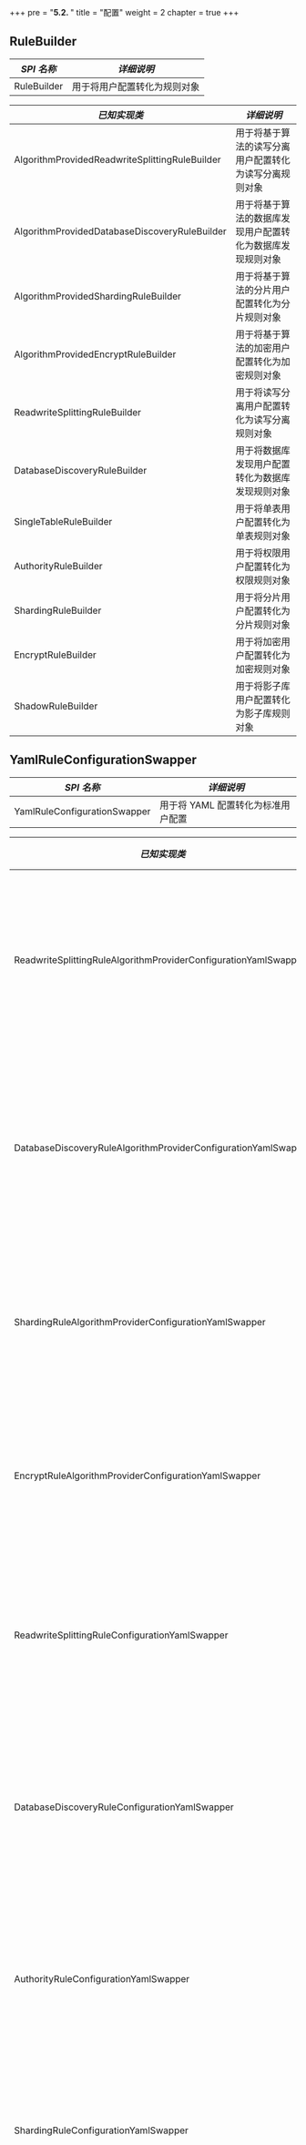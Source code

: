 +++
pre = "<b>5.2. </b>"
title = "配置"
weight = 2
chapter = true
+++

## RuleBuilder

| *SPI 名称*                                         | *详细说明*                                           |
| ------------------------------------------------- | --------------------------------------------------- |
| RuleBuilder                                       | 用于将用户配置转化为规则对象                             |

| *已知实现类*                                        | *详细说明*                                           |
| ------------------------------------------------- | --------------------------------------------------- |
| AlgorithmProvidedReadwriteSplittingRuleBuilder    | 用于将基于算法的读写分离用户配置转化为读写分离规则对象        |
| AlgorithmProvidedDatabaseDiscoveryRuleBuilder     | 用于将基于算法的数据库发现用户配置转化为数据库发现规则对象     |
| AlgorithmProvidedShardingRuleBuilder              | 用于将基于算法的分片用户配置转化为分片规则对象               |
| AlgorithmProvidedEncryptRuleBuilder               | 用于将基于算法的加密用户配置转化为加密规则对象               |
| ReadwriteSplittingRuleBuilder                     | 用于将读写分离用户配置转化为读写分离规则对象                |
| DatabaseDiscoveryRuleBuilder                      | 用于将数据库发现用户配置转化为数据库发现规则对象              |
| SingleTableRuleBuilder                            | 用于将单表用户配置转化为单表规则对象                        |
| AuthorityRuleBuilder                              | 用于将权限用户配置转化为权限规则对象                        |
| ShardingRuleBuilder                               | 用于将分片用户配置转化为分片规则对象                        |
| EncryptRuleBuilder                                | 用于将加密用户配置转化为加密规则对象                        |
| ShadowRuleBuilder                                 | 用于将影子库用户配置转化为影子库规则对象                     |

## YamlRuleConfigurationSwapper

| *SPI 名称*                                                         | *详细说明*                                         |
| ----------------------------------------------------------------- | ------------------------------------------------- |
| YamlRuleConfigurationSwapper                                      | 用于将 YAML 配置转化为标准用户配置                     |

| *已知实现类*                                                        | *详细说明*                                         |
| ----------------------------------------------------------------- | ------------------------------------------------- |
| ReadwriteSplittingRuleAlgorithmProviderConfigurationYamlSwapper   | 用于将基于算法的读写分离配置转化为读写分离标准配置         |
| DatabaseDiscoveryRuleAlgorithmProviderConfigurationYamlSwapper    | 用于将基于算法的数据库发现配置转化为数据库发现标准配置      |
| ShardingRuleAlgorithmProviderConfigurationYamlSwapper             | 用于将基于算法的分片配置转化为分片标准配置                |
| EncryptRuleAlgorithmProviderConfigurationYamlSwapper              | 用于将基于算法的加密配置转化为加密标准配置                |
| ReadwriteSplittingRuleConfigurationYamlSwapper                    | 用于将读写分离的 YAML 配置转化为读写分离标准配置          |
| DatabaseDiscoveryRuleConfigurationYamlSwapper                     | 用于将数据库发现的 YAML 配置转化为数据库发现标准配置       |
| AuthorityRuleConfigurationYamlSwapper                             | 用于将权限规则的 YAML 配置转化为权限规则标准配置          |
| ShardingRuleConfigurationYamlSwapper                              | 用于将分片的 YAML 配置转化为分片标准配置                |
| EncryptRuleConfigurationYamlSwapper                               | 用于将加密的 YAML 配置转化为加密标准配置                |
| ShadowRuleConfigurationYamlSwapper                                | 用于将影子库的 YAML 配置转化为影子库标准配置             |

## ShardingSphereYamlConstruct

| *SPI 名称*                                     | *详细说明*                        |
| ---------------------------------------------- | ------------------------------- |
| ShardingSphereYamlConstruct                    | 用于将定制化对象和 YAML 相互转化    |

| *已知实现类*                                    | *详细说明*                        |
| ---------------------------------------------- | -------------------------------- |
| NoneShardingStrategyConfigurationYamlConstruct | 用于将不分片策略对象和 YAML 相互转化 |
